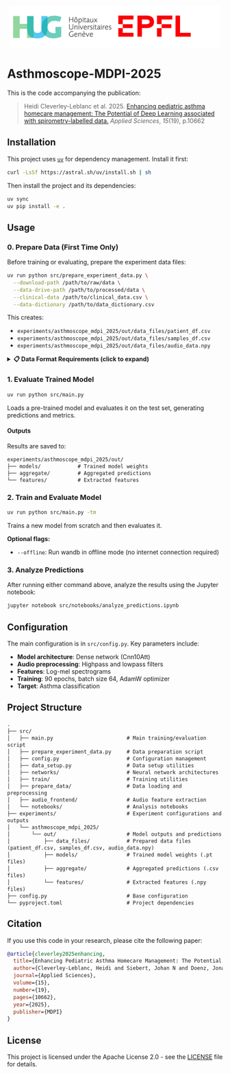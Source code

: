 <p align="center" style="display:flex; justify-content:center; width:100%;">
    <a href="https://www.hug.ch/"><img src="assets/hug_logo.png" alt="HUG" style="height:100px; object-fit:cover;"></a>
    <a href="https://www.epfl.ch"><img src="assets/epfl_logo.png" alt="EPFL" style="height:100px; object-fit:cover;"></a>
</p>

# Asthmoscope-MDPI-2025
This is the code accompanying the publication:

>Heidi Cleverley-Leblanc et al. 2025.
[Enhancing pediatric asthma homecare management: The Potential of Deep Learning associated with spirometry-labelled data.](https://www.mdpi.com/2076-3417/15/19/10662)
_Applied Sciences_, _15_(19), p.10662

## Installation

This project uses [`uv`](https://docs.astral.sh/uv/) for dependency management. Install it first:

```bash
curl -LsSf https://astral.sh/uv/install.sh | sh
```

Then install the project and its dependencies:

```bash
uv sync
uv pip install -e .
```

## Usage

### 0. Prepare Data (First Time Only)

Before training or evaluating, prepare the experiment data files:

```bash
uv run python src/prepare_experiment_data.py \
  --download-path /path/to/raw/data \
  --data-drive-path /path/to/processed/data \
  --clinical-data /path/to/clinical_data.csv \
  --data-dictionary /path/to/data_dictionary.csv
```

This creates:
- `experiments/asthmoscope_mdpi_2025/out/data_files/patient_df.csv`
- `experiments/asthmoscope_mdpi_2025/out/data_files/samples_df.csv`
- `experiments/asthmoscope_mdpi_2025/out/data_files/audio_data.npy`

<details>
<summary><b>📋 Data Format Requirements (click to expand)</b></summary>

**Note:** Our `prepare_experiment_data.py` script is specific to our data organization and file naming conventions. You'll likely need to write your own data preparation pipeline adapted to your data structure. Here are the requirements of each file:

#### 1. `patient_df.csv` - Patient-level metadata

A CSV file with one row per patient.

**Required columns:**
- `patient` (str): Unique patient identifier
- `asthma` (int): Binary target label (0 = control, 1 = case/asthma)
- `fold` (int): Cross-validation fold assignment (0-4 for 5-fold CV)
- `location` (str): Data collection site/location identifier

**Optional columns:**
- Additional demographic or clinical metadata for analysis

#### 2. `samples_df.csv` - Sample-level metadata

A CSV file with one row per audio recording.

**Required columns:**
- `patient` (str): Patient identifier (matches `patient_df.csv`)
- `asthma` (int): Binary target label (inherited from patient)
- `fold` (int): Cross-validation fold (inherited from patient)
- `location` (str): Data collection site
- `file` (str): Path to the original audio file (for reference)
- `stethoscope` (str): Stethoscope type identifier (e.g., "L" for Littmann, "E" for Eko)
- `position` (str): Recording position on body (e.g., "anterior-superior-left")
- `end` (int): Number of valid audio samples in the recording
- `duration` (float): Recording duration in seconds

#### 3. `audio_data.npy` - Audio recordings array

A NumPy array containing preprocessed audio data.

**Format:**
- **Shape**: `(n_samples, max_duration * sample_rate)`
- **Dtype**: `float32` or `float64`
- **Sample rate**: Must match `config.RATE` (default: 4000 Hz)
- **Max duration**: Must match `config.MAX_DURATION` (default: 30 seconds)

**Requirements:**
- Each row corresponds to one audio recording (same order as `samples_df.csv`)
- Audio must be mono (single channel)
- Normalization is applied during training (not required here)

</details>

### 1. Evaluate Trained Model

```bash
uv run python src/main.py
```

Loads a pre-trained model and evaluates it on the test set, generating predictions and metrics.

#### Outputs
Results are saved to:
```
experiments/asthmoscope_mdpi_2025/out/
├── models/            # Trained model weights
├── aggregate/         # Aggregated predictions
└── features/          # Extracted features
```

### 2. Train and Evaluate Model

```bash
uv run python src/main.py -tm
```

Trains a new model from scratch and then evaluates it.

**Optional flags:**
- `--offline`: Run wandb in offline mode (no internet connection required)

### 3. Analyze Predictions

After running either command above, analyze the results using the Jupyter notebook:

```bash
jupyter notebook src/notebooks/analyze_predictions.ipynb
```

## Configuration

The main configuration is in `src/config.py`. Key parameters include:
- **Model architecture**: Dense network (Cnn10Att)
- **Audio preprocessing**: Highpass and lowpass filters
- **Features**: Log-mel spectrograms
- **Training**: 90 epochs, batch size 64, AdamW optimizer
- **Target**: Asthma classification

## Project Structure

```
.
├── src/
│   ├── main.py                        # Main training/evaluation script
│   ├── prepare_experiment_data.py     # Data preparation script
│   ├── config.py                      # Configuration management
│   ├── data_setup.py                  # Data setup utilities
│   ├── networks/                      # Neural network architectures
│   ├── train/                         # Training utilities
│   ├── prepare_data/                  # Data loading and preprocessing
│   ├── audio_frontend/                # Audio feature extraction
│   └── notebooks/                     # Analysis notebooks
├── experiments/                       # Experiment configurations and outputs
│   └── asthmoscope_mdpi_2025/
│       └── out/                       # Model outputs and predictions
│           ├── data_files/            # Prepared data files (patient_df.csv, samples_df.csv, audio_data.npy)
│           ├── models/                # Trained model weights (.pt files)
│           ├── aggregate/             # Aggregated predictions (.csv files)
│           └── features/              # Extracted features (.npy files)
├── config.py                          # Base configuration
└── pyproject.toml                     # Project dependencies
```

## Citation

If you use this code in your research, please cite the following paper:

```bibtex
@article{cleverley2025enhancing,
  title={Enhancing Pediatric Asthma Homecare Management: The Potential of Deep Learning Associated with Spirometry-Labelled Data},
  author={Cleverley-Leblanc, Heidi and Siebert, Johan N and Doenz, Jonathan and Hartley, Mary-Anne and Gervaix, Alain and Barazzone-Argiroffo, Constance and Lacroix, Laurence and Ruchonnet-Metrailler, Isabelle},
  journal={Applied Sciences},
  volume={15},
  number={19},
  pages={10662},
  year={2025},
  publisher={MDPI}
}
```

## License
This project is licensed under the Apache License 2.0 - see the [LICENSE](LICENSE) file for details.